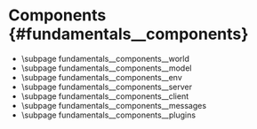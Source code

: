 Components {#fundamentals__components}
======================

- \subpage fundamentals__components__world
- \subpage fundamentals__components__model
- \subpage fundamentals__components__env
- \subpage fundamentals__components__server
- \subpage fundamentals__components__client
- \subpage fundamentals__components__messages
- \subpage fundamentals__components__plugins

